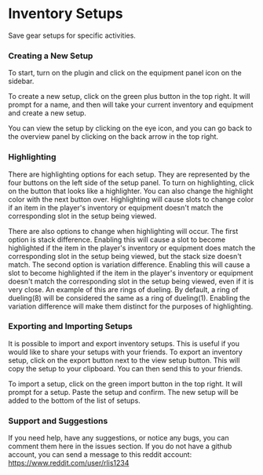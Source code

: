 # Inventory Setups
Save gear setups for specific activities.

### Creating a New Setup

To start, turn on the plugin and click on the equipment panel icon on the sidebar.

To create a new setup, click on the green plus button in the top right. It will prompt for a name, and then will take your current inventory and equipment and create a new setup.

You can view the setup by clicking on the eye icon, and you can go back to the overview panel by clicking on the back arrow in the top right.

### Highlighting

There are highlighting options for each setup. They are represented by the four buttons on the left side of the setup panel. To turn on highlighting, click on the button that looks like a highlighter. You can also change the highlight color with the next button over. Highlighting will cause slots to change color if an item in the player's inventory or equipment doesn't match the corresponding slot in the setup being viewed.

There are also options to change when highlighting will occur. The first option is stack difference. Enabling this will cause a slot to become highlighted if the item in the player's inventory or equipment does match the corresponding slot in the setup being viewed, but the stack size doesn't match. The second option is variation difference. Enabling this will cause a slot to become highlighted if the item in the player's inventory or equipment doesn't match the corresponding slot in the setup being viewed, even if it is very close. An example of this are rings of dueling. By default, a ring of dueling(8) will be considered the same as a ring of dueling(1). Enabling the variation difference will make them distinct for the purposes of highlighting.

### Exporting and Importing Setups

It is possible to import and export inventory setups. This is useful if you would like to share your setups with your friends. To export an inventory setup, click on the export button next to the view setup button. This will copy the setup to your clipboard. You can then send this to your friends.

To import a setup, click on the green import button in the top right. It will prompt for a setup. Paste the setup and confirm. The new setup will be added to the bottom of the list of setups.

### Support and Suggestions

If you need help, have any suggestions, or notice any bugs, you can comment them here in the issues section. If you do not have a github account, you can send a message to this reddit account: https://www.reddit.com/user/rlis1234